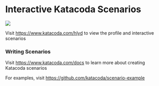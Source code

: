 # Interactive Katacoda Scenarios

[![](http://shields.katacoda.com/katacoda/hlyd/count.svg)](https://www.katacoda.com/hlyd "Get your profile on Katacoda.com")

Visit https://www.katacoda.com/hlyd to view the profile and interactive scenarios

### Writing Scenarios
Visit https://www.katacoda.com/docs to learn more about creating Katacoda scenarios

For examples, visit https://github.com/katacoda/scenario-example
